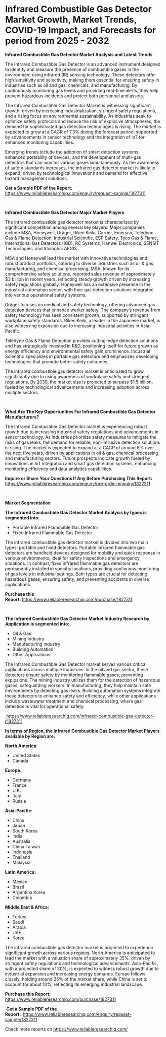 <p><h1>Infrared Combustible Gas Detector Market Growth, Market Trends, COVID-19 Impact, and Forecasts for period from 2025 - 2032</h1></p><p><strong>Infrared Combustible Gas Detector Market Analysis and Latest Trends</strong></p>
<p><p>The Infrared Combustible Gas Detector is an advanced instrument designed to identify and measure the presence of combustible gases in the environment using infrared (IR) sensing technology. These detectors offer high sensitivity and selectivity, making them essential for ensuring safety in industries such as oil and gas, chemicals, and manufacturing. By continuously monitoring gas levels and providing real-time alerts, they help prevent hazardous incidents and protect both personnel and assets.</p><p>The Infrared Combustible Gas Detector Market is witnessing significant growth, driven by increasing industrialization, stringent safety regulations, and a rising focus on environmental sustainability. As industries seek to optimize safety protocols and reduce the risk of explosive atmospheres, the demand for sophisticated gas detection technologies is rising. The market is expected to grow at a CAGR of 7.3% during the forecast period, supported by advancements in sensor technology and the integration of IoT for enhanced monitoring capabilities. </p><p>Emerging trends include the adoption of smart detection systems, enhanced portability of devices, and the development of multi-gas detectors that can monitor various gases simultaneously. As the awareness of safety standards increases, the infrared gas detector market is likely to expand, driven by technological innovations and demand for effective hazard management solutions.</p></p>
<p><strong>Get a Sample PDF of the Report:&nbsp;</strong> <a href="https://www.reliableresearchiq.com/enquiry/request-sample/1827311?utm_campaign=3106&utm_medium=2&utm_source=Github&utm_content=ia&utm_term=11042025&utm_id=infrared-combustible-gas-detector">https://www.reliableresearchiq.com/enquiry/request-sample/1827311</a></p>
<p>&nbsp;</p>
<p><strong>Infrared Combustible Gas Detector Major Market Players</strong></p>
<p><p>The infrared combustible gas detector market is characterized by significant competition among several key players. Major companies include MSA, Honeywell, Dräger, Riken Keiki, Carrier, Emerson, Teledyne Gas & Flame Detection, Industrial Scientific, ESP Safety, Tyco Gas & Flame, International Gas Detectors (IGD), RC Systems, Hanwei Electronics, SENSIT Technologies, and Shanghai AEGIS. </p><p>MSA and Honeywell lead the market with innovative technologies and robust product portfolios, catering to diverse industries such as oil & gas, manufacturing, and chemical processing. MSA, known for its comprehensive safety solutions, reported sales revenue of approximately $3 billion in recent years, reflecting steady growth driven by increasing safety regulations globally. Honeywell has an extensive presence in the industrial automation sector, with their gas detection solutions integrated into various operational safety systems.</p><p>Dräger focuses on medical and safety technology, offering advanced gas detection devices that enhance worker safety. The company’s revenue from safety technology has seen consistent growth, supported by stringent workplace safety standards. Riken Keiki, a leader in the Japanese market, is also witnessing expansion due to increasing industrial activities in Asia-Pacific.</p><p>Teledyne Gas & Flame Detection provides cutting-edge detection solutions and has strategically invested in R&D, positioning itself for future growth as energy efficiency and environmental safety gain prominence. Industrial Scientific specializes in portable gas detectors and emphasizes developing technologies that promote better safety outcomes.</p><p>The infrared combustible gas detector market is anticipated to grow significantly due to rising awareness of workplace safety and stringent regulations. By 2030, the market size is projected to surpass $1.5 billion, fueled by technological advancements and increasing adoption across multiple sectors.</p></p>
<p>&nbsp;</p>
<p><strong>What Are The Key Opportunities For Infrared Combustible Gas Detector Manufacturers?</strong></p>
<p><p>The Infrared Combustible Gas Detector market is experiencing robust growth due to increasing industrial safety regulations and advancements in sensor technology. As industries prioritize safety measures to mitigate the risks of gas leaks, the demand for reliable, non-intrusive detection solutions is rising. The market is expected to expand at a CAGR of around 6% over the next five years, driven by applications in oil & gas, chemical processing, and manufacturing sectors. Future prospects indicate growth fueled by innovations in IoT integration and smart gas detection systems, enhancing monitoring efficiency and data analytics capabilities.</p></p>
<p><strong>Inquire or Share Your Questions If Any Before Purchasing This Report:</strong> <a href="https://www.reliableresearchiq.com/enquiry/pre-order-enquiry/1827311?utm_campaign=3106&utm_medium=2&utm_source=Github&utm_content=ia&utm_term=11042025&utm_id=infrared-combustible-gas-detector">https://www.reliableresearchiq.com/enquiry/pre-order-enquiry/1827311</a></p>
<p>&nbsp;</p>
<p><strong>Market Segmentation</strong></p>
<p><strong>The Infrared Combustible Gas Detector Market Analysis by types is segmented into:</strong></p>
<p><ul><li>Portable Infrared Flammable Gas Detector</li><li>Fixed Infrared Flammable Gas Detector</li></ul></p>
<p><p>The infrared combustible gas detector market is divided into two main types: portable and fixed detectors. Portable infrared flammable gas detectors are handheld devices designed for mobility and quick response in various environments, ideal for safety inspections and emergency situations. In contrast, fixed infrared flammable gas detectors are permanently installed in specific locations, providing continuous monitoring of gas levels in industrial settings. Both types are crucial for detecting hazardous gases, ensuring safety, and preventing accidents in diverse applications.</p></p>
<p><strong>Purchase this Report:&nbsp;</strong><a href="https://www.reliableresearchiq.com/purchase/1827311?utm_campaign=3106&utm_medium=2&utm_source=Github&utm_content=ia&utm_term=11042025&utm_id=infrared-combustible-gas-detector">https://www.reliableresearchiq.com/purchase/1827311</a></p>
<p>&nbsp;</p>
<p><strong>The Infrared Combustible Gas Detector Market Industry Research by Application is segmented into:</strong></p>
<p><ul><li>Oil & Gas</li><li>Mining Industry</li><li>Manufacturing Industry</li><li>Building Automation</li><li>Other Applications</li></ul></p>
<p><p>The Infrared Combustible Gas Detector market serves various critical applications across multiple industries. In the oil and gas sector, these detectors ensure safety by monitoring flammable gases, preventing explosions. The mining industry utilizes them for the detection of hazardous gases, safeguarding workers. In manufacturing, they help maintain safe environments by detecting gas leaks. Building automation systems integrate these detectors to enhance safety and efficiency, while other applications include wastewater treatment and chemical processing, where gas detection is vital for operational safety.</p></p>
<p><a href="https://www.reliableresearchiq.com/infrared-combustible-gas-detector-r1827311?utm_campaign=3106&utm_medium=2&utm_source=Github&utm_content=ia&utm_term=11042025&utm_id=infrared-combustible-gas-detector">&nbsp;https://www.reliableresearchiq.com/infrared-combustible-gas-detector-r1827311</a></p>
<p><strong>In terms of Region, the Infrared Combustible Gas Detector Market Players available by Region are:</strong></p>
<p>
    <p> <strong> North America: </strong>
        <ul>
            <li>United States</li>
            <li>Canada</li>
        </ul>
        </p> 
    <p> <strong> Europe: </strong>
        <ul>
            <li>Germany</li>
            <li>France</li>
            <li>U.K.</li>
            <li>Italy</li>
            <li>Russia</li>
        </ul>
        </p> 
    <p> <strong> Asia-Pacific: </strong>
        <ul>
            <li>China</li>
            <li>Japan</li>
            <li>South Korea</li>
            <li>India</li>
            <li>Australia</li>
            <li>China Taiwan</li>
            <li>Indonesia</li>
            <li>Thailand</li>
            <li>Malaysia</li>
        </ul>
        </p> 
    <p> <strong> Latin America: </strong>
        <ul>
            <li>Mexico</li>
            <li>Brazil</li>
            <li>Argentina Korea</li>
            <li>Colombia</li>
        </ul>
        </p> 
    <p> <strong> Middle East & Africa: </strong>
        <ul>
            <li>Turkey</li>
            <li>Saudi</li>
            <li>Arabia</li>
            <li>UAE</li>
            <li>Korea</li>
        </ul>
    </p>
    </p>
<p><p>The infrared combustible gas detector market is projected to experience significant growth across various regions. North America is anticipated to lead the market with a valuation share of approximately 35%, driven by stringent safety regulations and technological advancements. Asia-Pacific, with a projected share of 30%, is expected to witness robust growth due to industrial expansion and increasing energy demands. Europe follows closely, holding around 25% of the market share, while China is set to account for about 10%, reflecting its emerging industrial landscape.</p></p>
<p><strong>Purchase this Report: </strong><a href="https://www.reliableresearchiq.com/purchase/1827311?utm_campaign=3106&utm_medium=2&utm_source=Github&utm_content=ia&utm_term=11042025&utm_id=infrared-combustible-gas-detector">https://www.reliableresearchiq.com/purchase/1827311</a></p>
<p>&nbsp;<strong>Get a Sample PDF of the Report:&nbsp;&nbsp;</strong><a href="https://www.reliableresearchiq.com/enquiry/request-sample/1827311?utm_campaign=3106&utm_medium=2&utm_source=Github&utm_content=ia&utm_term=11042025&utm_id=infrared-combustible-gas-detector">https://www.reliableresearchiq.com/enquiry/request-sample/1827311</a></p>
<p><strong></strong></p>
<p>Check more reports on <a href="https://www.reliableresearchiq.com/?utm_campaign=3106&utm_medium=2&utm_source=Github&utm_content=ia&utm_term=11042025&utm_id=infrared-combustible-gas-detector">https://www.reliableresearchiq.com/</a></p>
